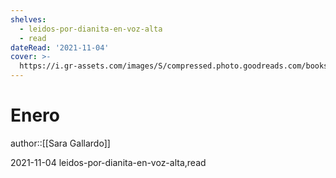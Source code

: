 ```yaml
---
shelves:
  - leidos-por-dianita-en-voz-alta
  - read
dateRead: '2021-11-04'
cover: >-
  https://i.gr-assets.com/images/S/compressed.photo.goodreads.com/books/1636062946l/52541090._SX318_.jpg
---
```

# Enero

author::[[Sara Gallardo]]

2021-11-04
leidos-por-dianita-en-voz-alta,read